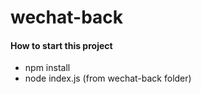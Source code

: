 # wechat-back

#### How to start this project
- npm install
- node index.js (from wechat-back folder)
